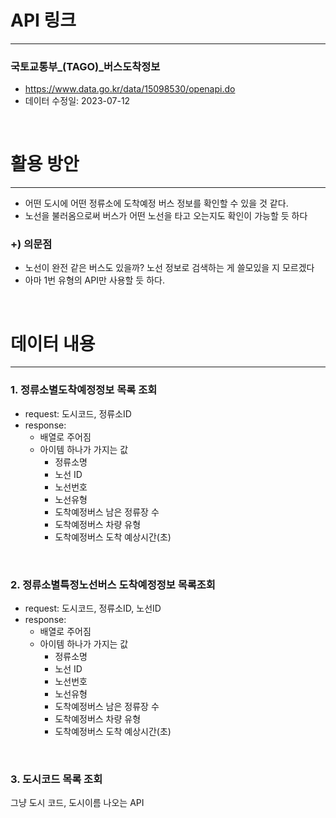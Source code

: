 
# API 링크

---

### 국토교통부_(TAGO)_버스도착정보
- https://www.data.go.kr/data/15098530/openapi.do
- 데이터 수정일: 2023-07-12

<br/>

# 활용 방안

---

- 어떤 도시에 어떤 정류소에 도착예정 버스 정보를 확인할 수 있을 것 같다.
- 노선을 불러옴으로써 버스가 어떤 노선을 타고 오는지도 확인이 가능할 듯 하다


### +) 의문점
- 노선이 완전 같은 버스도 있을까? 노선 정보로 검색하는 게 쓸모있을 지 모르겠다
- 아마 1번 유형의 API만 사용할 듯 하다.


<br/>

# 데이터 내용

---

### 1. 정류소별도착예정정보 목록 조회

- request: 도시코드, 정류소ID
- response:
  - 배열로 주어짐
  - 아이템 하나가 가지는 값
    - 정류소명
    - 노선 ID
    - 노선번호
    - 노선유형
    - 도착예정버스 남은 정류장 수
    - 도착예정버스 차량 유형
    - 도착예정버스 도착 예상시간(초)

<br/>

### 2. 정류소별특정노선버스 도착예정정보 목록조회

- request: 도시코드, 정류소ID, 노선ID
- response:
    - 배열로 주어짐
    - 아이템 하나가 가지는 값
        - 정류소명
        - 노선 ID
        - 노선번호
        - 노선유형
        - 도착예정버스 남은 정류장 수
        - 도착예정버스 차량 유형
        - 도착예정버스 도착 예상시간(초)

<br/>

### 3. 도시코드 목록 조회

그냥 도시 코드, 도시이름 나오는 API




